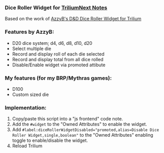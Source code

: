 ### Dice Roller Widget for [TriliumNext Notes](https://github.com/TriliumNext/Notes)

Based on the work of [AzzyB's D&D Dice Roller Widget for Trilium](https://github.com/AzzyB/trilium-dnd-dice-roller-widget/)

### Features by AzzyB:
* D20 dice system; d4, d6, d8, d10, d20
* Select multiple die
* Record and display roll of each die selected
* Record and display total from all dice rolled
* Disable/Enable widget via promoted attibute

### My features (for my BRP/Mythras games):
* D100
* Custom sized die

### Implementation:
1) Copy/paste this script into a "js frontend" code note.
2) Add the ```#widget``` to the "Owned Attributes" to enable the widget.
3) Add ```#label:diceRollerWidgetDisabled="promoted,alias=Disable Dice Roller Widget,single,boolean"``` to the "Owned Attributes" enabling toggle to enable/disable the widget.
4) Reload Trilium
